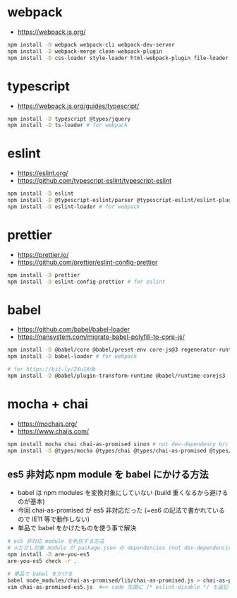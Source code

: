 # webpack

- https://webpack.js.org/

```sh
npm install -D webpack webpack-cli webpack-dev-server
npm install -D webpack-merge clean-webpack-plugin
npm install -D css-loader style-loader html-webpack-plugin file-loader
```

# typescript

- https://webpack.js.org/guides/typescript/

```sh
npm install -D typescript @types/jquery
npm install -D ts-loader # for webpack
```

# eslint

- https://eslint.org/
- https://github.com/typescript-eslint/typescript-eslint

```sh
npm install -D eslint
npm install -D @typescript-eslint/parser @typescript-eslint/eslint-plugin # for typescript
npm install -D eslint-loader # for webpack
```

# prettier

- https://prettier.io/
- https://github.com/prettier/eslint-config-prettier

```sh
npm install -D prettier
npm install -D eslint-config-prettier # for eslint
```

# babel

- https://github.com/babel/babel-loader
- https://nansystem.com/migrate-babel-polyfill-to-core-js/

```sh
npm install -D @babel/core @babel/preset-env core-js@3 regenerator-runtime
npm install -D babel-loader # for webpack

# for https://bit.ly/2Xu1Xdb
npm install -D @babel/plugin-transform-runtime @babel/runtime-corejs3
```

# mocha + chai

- https://mochajs.org/
- https://www.chaijs.com/

```sh
npm install mocha chai chai-as-promised sinon # not dev-dependency b/c it'll run in web browsers
npm install -D @types/mocha @types/chai @types/chai-as-promised @types/sinon # for typescript
```

## es5 非対応 npm module を babel にかける方法

- babel は npm modules を変換対象にしていない (build 重くなるから避けるのが基本)
- 今回 chai-as-promised が es5 非対応だった (=es6 の記法で書かれているので IE11 等で動作しない)
- 単品で babel をかけたものを使う事で解決

```sh
# es5 非対応 module を判別する方法
# ※ただし対象 module が package.json の dependencies (not dev-dependencies) に列挙されている必要あり
npm install -D are-you-es5
are-you-es5 check -r .
```

```sh
# 単品で babel をかける
babel node_modules/chai-as-promised/lib/chai-as-promised.js > chai-as-promised-es5.js
vim chai-as-promised-es5.js  #=> code 先頭に /* eslint-disable */ を追記
```
